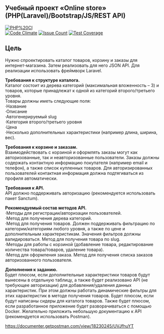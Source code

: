 ## Учебный проект «Online store» (PHP(Laravel)/Bootstrap/JS/REST API)

[![PHP%20CI](https://github.com/MT-cod/php-project-online-store-with-api/workflows/PHP%20CI/badge.svg)](https://github.com/MT-cod/php-project-online-store-with-api/actions)
<br>
[![Code Climate](https://codeclimate.com/github/MT-cod/php-project-online-store-with-api/badges/gpa.svg)](https://codeclimate.com/github/MT-cod/php-project-online-store-with-api)
[![Issue Count](https://codeclimate.com/github/MT-cod/php-project-online-store-with-api/badges/issue_count.svg)](https://codeclimate.com/github/MT-cod/php-project-online-store-with-api/issues)
[![Test Coverage](https://codeclimate.com/github/MT-cod/php-project-online-store-with-api/badges/coverage.svg)](https://codeclimate.com/github/MT-cod/php-project-online-store-with-api/coverage)

<h2>Цель</h2>

Нужно спроектировать каталог товаров, корзину и заказы для интернет-магазина. Затем реализовать для него JSON API. Для реализации использовать фреймворк Laravel.

**Требования к структуре каталога.**<br>
Каталог состоит из дерева категорий (максимальная вложенность – 3) и товаров, которые принадлежат к одной из категорий второго/третьего уровня.<br>
Товары должны иметь следующие поля:<br>
·Название<br>
·Описание<br>
·Автогенерируемый slug<br>
·Категория второго/третьего уровня<br>
·Цена<br>
·Несколько дополнительных характеристики (например длина, ширина, вес).

**Требования к корзине и заказам.**<br>
Взаимодействовать с корзиной и оформлять заказы могут как авторизованные, так и неавторизованные пользователи. Заказы должны содержать контактную информацию покупателя (например email и телефон), а также список купленных товаров. Для авторизированных пользователей контактная информация должна подтягиваться из профиля автоматически.

**Требования к API.**<br>
API должно поддерживать авторизацию (рекомендуется использовать пакет Sanctum).

**Рекомендуемый состав методов API.**<br>
·Методы для регистрации/авторизации пользователей.<br>
·Метод для получения дерева категорий.<br>
·Метод для получения товаров. Должен поддерживать фильтрацию по категории/категориям любого уровня, а также по цене и дополнительным характеристикам. Значения фильтров должны валидироваться. Метод для получения товара по slug.<br>
·Методы для работы с корзиной (добавление товара, редактирование количества товара/товаров, удаление товара).<br>
·Метод для оформления заказа. Метод для получения списка заказов авторизованного пользователя.

**Дополнения к заданию.**<br>
Будет плюсом, если дополнительные характеристики товаров будут вынесены в отдельную таблицу, а также будет реализовано API (не требующее авторизации) для добавления/удаления данных характеристик. При этом должны работать динамические фильтры для этих характеристик в методе получения товаров.
Будет плюсом, если будут написаны сидеры для каталога товаров.
Также будет плюсом, если разработанное приложение будет разворачиваться с помощью Docker.
Желательно приложить небольшую документацию к API (рекомендуется использовать Postman).


https://documenter.getpostman.com/view/18230245/UVJfhuYT
